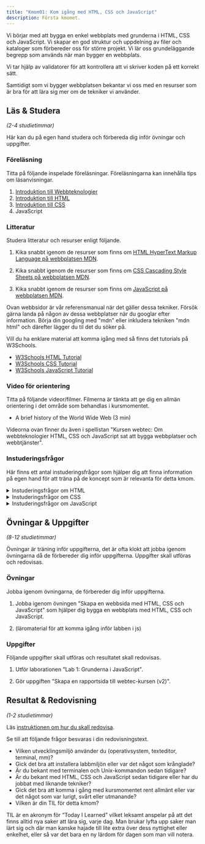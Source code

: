 ```yaml
---
title: "Kmom01: Kom igång med HTML, CSS och JavaScript" 
description: Första kmomet.
---
```


Vi börjar med att bygga en enkel webbplats med grunderna i HTML, CSS och JavaScript. Vi skapar en god struktur och uppdelning av filer och kataloger som förbereder oss för större projekt. Vi lär oss grundeläggande begrepp som används när man bygger en webbplats.

Vi tar hjälp av validatorer för att kontrollera att vi skriver koden på ett korrekt sätt.

Samtidigt som vi bygger webbplatsen bekantar vi oss med en resurser som är bra för att lära sig mer om de tekniker vi använder.



## Läs & Studera

_(2-4 studietimmar)_

Här kan du på egen hand studera och förbereda dig inför övningar och uppgifter.




### Föreläsning

Titta på följande inspelade föreläsningar. Föreläsningarna kan innehålla tips om läsanvisningar.

1. [Introduktion till Webbteknologier](./laromaterial/forelasning/introduktion-till-webbteknologier)
1. [Introduktion till HTML](./laromaterial/forelasning/introduktion-till-html)
1. [Introduktion till CSS](./laromaterial/forelasning/introduktion-till-css)
1. JavaScript



### Litteratur

Studera litteratur och resurser enligt följande.

1. Kika snabbt igenom de resurser som finns om [HTML HyperText Markup Language på webbplatsen MDN](https://developer.mozilla.org/en-US/docs/Web/HTML).

1. Kika snabbt igenom de resurser som finns om [CSS Cascading Style Sheets på webbplatsen MDN](https://developer.mozilla.org/en-US/docs/Web/CSS).

1. Kika snabbt igenom de resurser som finns om [JavaScript på webbplatsen MDN](https://developer.mozilla.org/en-US/docs/Web/JavaScript).

Ovan webbsidor är vår referensmanual när det gäller dessa tekniker. Försök gärna landa på någon av dessa webbplatser när du googlar efter information. Börja din googling med "mdn" eller inkludera tekniken "mdn html" och därefter lägger du til det du söker på.

Vill du ha enklare material att komma igång med så finns det tutorials på W3Schools.

* [W3Schools HTML Tutorial](https://www.w3schools.com/html/)
* [W3Schools CSS Tutorial](https://www.w3schools.com/css/)
* [W3Schools JavaScript Tutorial](https://www.w3schools.com/js/)



### Video för orientering

Titta på följande videor/filmer. Filmerna är tänkta att ge dig en allmän orientering i det område som behandlas i kursmomentet.

* A brief history of the World Wide Web (3 min)

Videorna ovan finner du även i spellistan "Kursen webtec: Om webbteknologier HTML, CSS och JavaScript sat att bygga webbplatser och webbtjänster".



### Instuderingsfrågor

Här finns ett antal instuderingsfrågor som hjälper dig att finna information på egen hand för att träna på de koncept som är relevanta för detta kmom.

<details>
<summary>Instuderingsfrågor om HTML</summary>

1. Vad står HTML för?

</details>

<details>
<summary>Instuderingsfrågor om CSS</summary>

1. Vad står CSS för?

</details>

<details>
<summary>Instuderingsfrågor om JavaScript</summary>

1. Ge en kort historik över programmeringsspråket JavaScript.

</details>



## Övningar & Uppgifter

_(8-12 studietimmar)_

Övningar är träning inför uppgifterna, det är ofta klokt att jobba igenom övningarna då de förbereder dig inför uppgifterna. Uppgifter skall utföras och redovisas.



### Övningar

Jobba igenom övningarna, de förbereder dig inför uppgifterna.

1. Jobba igenom övningen "Skapa en webbsida med HTML, CSS och JavaScript" som hjälper dig bygga en webbplats med HTML, CSS och JavaScript.

1. (läromaterial för att komma igång inför labben i js)



### Uppgifter

Följande uppgifter skall utföras och resultatet skall redovisas.

1. Utför laborationen "Lab 1: Grunderna i JavaScript".

1. Gör uppgiften "Skapa en rapportsida till webtec-kursen (v2)".



## Resultat & Redovisning

_(1-2 studietimmar)_

Läs [instruktionen om hur du skall redovisa](./laromaterial/instruktion/resultat-och-redovisning).

Se till att följande frågor besvaras i din redovisningstext.

* Vilken utvecklingsmiljö använder du (operativsystem, texteditor, terminal, mm)?
* Gick det bra att installera labbmiljön eller var det något som krånglade?
* Är du bekant med terminalen och Unix-kommandon sedan tidigare?
* Är du bekant med HTML, CSS och JavaScript sedan tidigare eller har du jobbat med liknande tekniker?
* Gick det bra att komma i gång med kursmomentet rent allmänt eller var det något som var lurigt, svårt eller utmanande?
* Vilken är din TIL för detta kmom?

TIL är en akronym för “Today I Learned” vilket leksamt anspelar på att det finns alltid nya saker att lära sig, varje dag. Man brukar lyfta upp saker man lärt sig och där man kanske hajade till lite extra över dess nyttighet eller enkelhet, eller så var det bara en ny lärdom för dagen som man vill notera.

